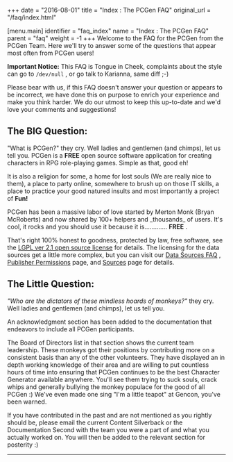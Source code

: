 +++
date = "2016-08-01"
title = "Index : The PCGen FAQ"
original_url = "/faq/index.html"

[menu.main]
    identifier = "faq_index"
    name = "Index : The PCGen FAQ"
    parent = "faq"
        weight = -1
+++
Welcome to the FAQ for the PCGen from the PCGen Team. Here we'll try to
answer some of the questions that appear most often from PCGen users!

**Important Notice:** This FAQ is Tongue in Cheek, complaints about the
style can go to `/dev/null` , or go talk to Karianna, same diff ;-)

Please bear with us, if this FAQ doesn't answer your question or appears
to be incorrect, we have done this on purpose to enrich your experience
and make you think harder. We do our utmost to keep this up-to-date and
we'd love your comments and suggestions!

The BIG Question:
-----------------

"What is PCGen?" they cry. Well ladies and gentlemen (and chimps), let
us tell you. PCGen is a **FREE** open source software application for
creating characters in RPG role-playing games. Simple as that, good eh!

It is also a religion for some, a home for lost souls (We are really
nice to them), a place to party online, somewhere to brush up on those
IT skills, a place to practice your good natured insults and most
importantly a project of **Fun!**

PCGen has been a massive labor of love started by Merton Monk (Bryan
McRoberts) and now shared by 100+ helpers and \_thousands\_ of users.
It's cool, it rocks and you should use it because it is.............
**FREE** .

That's right 100% honest to goodness, protected by law, free software,
see the [LGPL ver 2.1 open source
license](http://www.opensource.org/licenses/lgpl-2.1.php) for details.
The licensing for the data sources get a little more complex, but you
can visit our [Data Sources FAQ](/faq/data-sources.html) , [Publisher
Permissions](/credits/publishers-and-sources.html#publishers) page, and
[Sources](/credits/publishers-and-sources.html#sources) page for
details.

The Little Question:
--------------------

*"Who are the dictators of these mindless hoards of monkeys?"* they cry.
Well ladies and gentlemen (and chimps), let us tell you.

An acknowledgment section has been added to the documentation that
endeavors to include all PCGen participants.

The Board of Directors list in that section shows the current team
leadership. These monkeys got their positions by contributing more on a
consistent basis than any of the other volunteers. They have displayed
an in depth working knowledge of their area and are willing to put
countless hours of time into ensuring that PCGen continues to be the
best Character Generator available anywhere. You'll see them trying to
suck souls, crack whips and generally bullying the monkey populace for
the good of all PCGen :) We've even made one sing "I'm a little teapot"
at Gencon, you've been warned.

If you have contributed in the past and are not mentioned as you rightly
should be, please email the current Content Silverback or the
Documentation Second with the team you were a part of and what you
actually worked on. You will then be added to the relevant section for
posterity :)

------------------------------------------------------------------------



